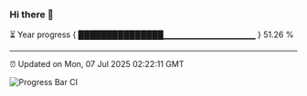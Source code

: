 ### Hi there 👋

⏳ Year progress { ███████████████▁▁▁▁▁▁▁▁▁▁▁▁▁▁▁ } 51.26 %

---

⏰ Updated on Mon, 07 Jul 2025 02:22:11 GMT

![Progress Bar CI](https://github.com/DhruviPatel157/GitHub-Actions-Demo/workflows/Progress%20Bar%20CI/badge.svg)
